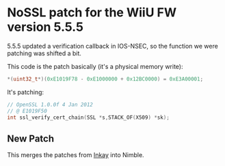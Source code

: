 # NoSSL patch for the WiiU FW version 5.5.5

5.5.5 updated a verification callback in IOS-NSEC, so the function we were patching was shifted a bit.

This code is the patch basically (it's a physical memory write):
```C
*(uint32_t*)(0xE1019F78 - 0xE1000000 + 0x12BC0000) = 0xE3A00001;
```

It's patching:

```C
// OpenSSL 1.0.0f 4 Jan 2012
// @ E1019F50
int ssl_verify_cert_chain(SSL *s,STACK_OF(X509) *sk);
```

## New Patch

This merges the patches from [Inkay](https://github.com/PretendoNetwork/Inkay) into Nimble.
